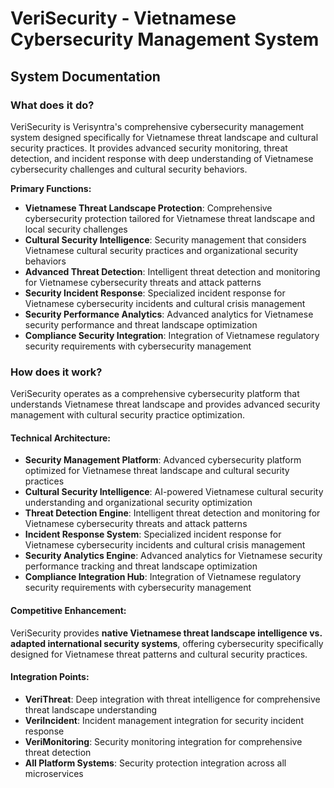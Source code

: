 # VeriSecurity - Vietnamese Cybersecurity Management System
## System Documentation

### **What does it do?**

VeriSecurity is Verisyntra's comprehensive cybersecurity management system designed specifically for Vietnamese threat landscape and cultural security practices. It provides advanced security monitoring, threat detection, and incident response with deep understanding of Vietnamese cybersecurity challenges and cultural security behaviors.

**Primary Functions:**
- **Vietnamese Threat Landscape Protection**: Comprehensive cybersecurity protection tailored for Vietnamese threat landscape and local security challenges
- **Cultural Security Intelligence**: Security management that considers Vietnamese cultural security practices and organizational security behaviors
- **Advanced Threat Detection**: Intelligent threat detection and monitoring for Vietnamese cybersecurity threats and attack patterns
- **Security Incident Response**: Specialized incident response for Vietnamese cybersecurity incidents and cultural crisis management
- **Security Performance Analytics**: Advanced analytics for Vietnamese security performance and threat landscape optimization
- **Compliance Security Integration**: Integration of Vietnamese regulatory security requirements with cybersecurity management

### **How does it work?**

VeriSecurity operates as a comprehensive cybersecurity platform that understands Vietnamese threat landscape and provides advanced security management with cultural security practice optimization.

#### **Technical Architecture:**
- **Security Management Platform**: Advanced cybersecurity platform optimized for Vietnamese threat landscape and cultural security practices
- **Cultural Security Intelligence**: AI-powered Vietnamese cultural security understanding and organizational security optimization
- **Threat Detection Engine**: Intelligent threat detection and monitoring for Vietnamese cybersecurity threats and attack patterns
- **Incident Response System**: Specialized incident response for Vietnamese cybersecurity incidents and cultural crisis management
- **Security Analytics Engine**: Advanced analytics for Vietnamese security performance tracking and threat landscape optimization
- **Compliance Integration Hub**: Integration of Vietnamese regulatory security requirements with cybersecurity management

#### **Competitive Enhancement:**
VeriSecurity provides **native Vietnamese threat landscape intelligence vs. adapted international security systems**, offering cybersecurity specifically designed for Vietnamese threat patterns and cultural security practices.

#### **Integration Points:**
- **VeriThreat**: Deep integration with threat intelligence for comprehensive threat landscape understanding
- **VeriIncident**: Incident management integration for security incident response
- **VeriMonitoring**: Security monitoring integration for comprehensive threat detection
- **All Platform Systems**: Security protection integration across all microservices